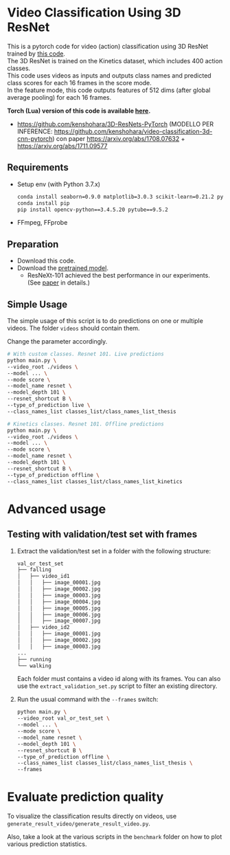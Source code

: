 # Video Classification Using 3D ResNet
This is a pytorch code for video (action) classification using 3D ResNet trained by [this code](https://github.com/kenshohara/3D-ResNets-PyTorch).  
The 3D ResNet is trained on the Kinetics dataset, which includes 400 action classes.  
This code uses videos as inputs and outputs class names and predicted class scores for each 16 frames in the score mode.  
In the feature mode, this code outputs features of 512 dims (after global average pooling) for each 16 frames.  

**Torch (Lua) version of this code is available [here](https://github.com/kenshohara/video-classification-3d-cnn).**

- https://github.com/kenshohara/3D-ResNets-PyTorch (MODELLO PER INFERENCE: https://github.com/kenshohara/video-classification-3d-cnn-pytorch) con paper https://arxiv.org/abs/1708.07632 + https://arxiv.org/abs/1711.09577

## Requirements
- Setup env (with Python 3.7.x)

  ```bash
  conda install seaborn=0.9.0 matplotlib=3.0.3 scikit-learn=0.21.2 pytorch=1.0.0 torchvision=0.2.1 cuda80=1.0 -c soumith
  conda install pip
  pip install opencv-python==3.4.5.20 pytube==9.5.2
  ```
- FFmpeg, FFprobe

## Preparation
* Download this code.
* Download the [pretrained model](https://drive.google.com/drive/folders/1zvl89AgFAApbH0At-gMuZSeQB_LpNP-M?usp=sharing).  
  * ResNeXt-101 achieved the best performance in our experiments. (See [paper](https://arxiv.org/abs/1711.09577) in details.)

## Simple Usage

The simple usage of this script is to do predictions on one or multiple videos. The folder `videos` should
contain them.

Change the parameter accordingly.

```bash
# With custom classes. Resnet 101. Live predictions
python main.py \
--video_root ./videos \
--model ... \
--mode score \
--model_name resnet \
--model_depth 101 \
--resnet_shortcut B \
--type_of_prediction live \
--class_names_list classes_list/class_names_list_thesis

# Kinetics classes. Resnet 101. Offline predictions
python main.py \
--video_root ./videos \
--model ... \
--mode score \
--model_name resnet \
--model_depth 101 \
--resnet_shortcut B \
--type_of_prediction offline \
--class_names_list classes_list/class_names_list_kinetics
```

# Advanced usage

## Testing with validation/test set with frames

1. Extract the validation/test set in a folder with the following structure:

    ```bash
    val_or_test_set
    ├── falling
    │   ├── video_id1
    │   │   ├── image_00001.jpg
    │   │   ├── image_00002.jpg
    │   │   ├── image_00003.jpg
    │   │   ├── image_00004.jpg
    │   │   ├── image_00005.jpg
    │   │   ├── image_00006.jpg
    │   │   ├── image_00007.jpg
    │   ├── video_id2
    │   │   ├── image_00001.jpg
    │   │   ├── image_00002.jpg
    │   │   ├── image_00003.jpg
    ...
    ├── running
    └── walking
    ```
    
    Each folder must contains a video id along with its frames.
    You can also use the `extract_validation_set.py` script to filter an existing directory.

2. Run the usual command with the `--frames` switch:

    ```bash
    python main.py \
    --video_root val_or_test_set \
    --model ... \
    --mode score \
    --model_name resnet \
    --model_depth 101 \
    --resnet_shortcut B \
    --type_of_prediction offline \
    --class_names_list classes_list/class_names_list_thesis \
    --frames
   ```
   
# Evaluate prediction quality

To visualize the classification results directly on videos, use ```generate_result_video/generate_result_video.py```.

Also, take a look at the various scripts in the `benchmark` folder on how to plot various prediction statistics.